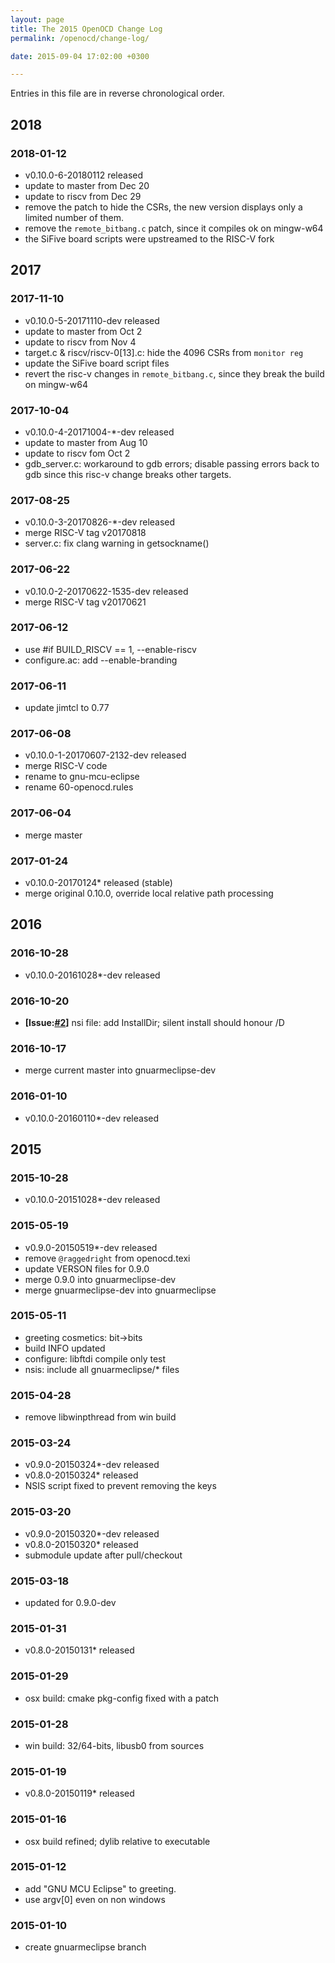 ```yaml
---
layout: page
title: The 2015 OpenOCD Change Log
permalink: /openocd/change-log/

date: 2015-09-04 17:02:00 +0300

---
```


Entries in this file are in reverse chronological order.

## 2018

### 2018-01-12

- v0.10.0-6-20180112 released
- update to master from Dec 20
- update to riscv from Dec 29
- remove the patch to hide the CSRs, the new version displays only a limited number of them.
- remove the `remote_bitbang.c` patch, since it compiles ok on mingw-w64
- the SiFive board scripts were upstreamed to the RISC-V fork

## 2017

### 2017-11-10

- v0.10.0-5-20171110-dev released
- update to master from Oct 2
- update to riscv from Nov 4
- target.c & riscv/riscv-0[13].c: hide the 4096 CSRs from `monitor reg`
- update the SiFive board script files
- revert the risc-v changes in `remote_bitbang.c`, since they break the build on mingw-w64

### 2017-10-04

- v0.10.0-4-20171004-*-dev released
- update to master from Aug 10
- update to riscv fom Oct 2
- gdb_server.c: workaround to gdb errors; disable passing errors back to gdb since this risc-v change breaks other targets.

### 2017-08-25

- v0.10.0-3-20170826-*-dev released
- merge RISC-V tag v20170818
- server.c: fix clang warning in getsockname()

### 2017-06-22

- v0.10.0-2-20170622-1535-dev released
- merge RISC-V tag v20170621 

### 2017-06-12

- use #if BUILD_RISCV == 1, --enable-riscv
- configure.ac: add --enable-branding

### 2017-06-11

- update jimtcl to 0.77

### 2017-06-08

- v0.10.0-1-20170607-2132-dev released
- merge RISC-V code
- rename to gnu-mcu-eclipse
- rename 60-openocd.rules

### 2017-06-04

- merge master

### 2017-01-24

- v0.10.0-20170124* released (stable)
- merge original 0.10.0, override local relative path processing

## 2016

### 2016-10-28

- v0.10.0-20161028*-dev released

### 2016-10-20

- **[Issue:[#2](https://github.com/gnu-mcu-eclipse/openocd/issues/2)]** nsi file: add InstallDir; silent install should honour /D

### 2016-10-17

- merge current master into gnuarmeclipse-dev

### 2016-01-10

- v0.10.0-20160110*-dev released

## 2015

### 2015-10-28

- v0.10.0-20151028*-dev released

### 2015-05-19

- v0.9.0-20150519*-dev released
- remove `@raggedright` from openocd.texi
- update VERSON files for 0.9.0
- merge 0.9.0 into gnuarmeclipse-dev
- merge gnuarmeclipse-dev into gnuarmeclipse

### 2015-05-11

- greeting cosmetics: bit-\>bits
- build INFO updated
- configure: libftdi compile only test
- nsis: include all gnuarmeclipse/\* files

### 2015-04-28

- remove libwinpthread from win build

### 2015-03-24

- v0.9.0-20150324*-dev released
- v0.8.0-20150324* released
- NSIS script fixed to prevent removing the keys

### 2015-03-20

- v0.9.0-20150320*-dev released
- v0.8.0-20150320* released
- submodule update after pull/checkout

### 2015-03-18

- updated for 0.9.0-dev

### 2015-01-31

- v0.8.0-20150131* released

### 2015-01-29

- osx build: cmake pkg-config fixed with a patch

### 2015-01-28

- win build: 32/64-bits, libusb0 from sources

### 2015-01-19

- v0.8.0-20150119* released

### 2015-01-16

- osx build refined; dylib relative to executable

### 2015-01-12

- add "GNU MCU Eclipse" to greeting.
- use argv[0] even on non windows

### 2015-01-10

- create gnuarmeclipse branch
